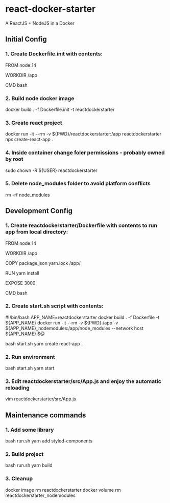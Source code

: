 # react-docker-starter
A ReactJS + NodeJS in a Docker


## Initial Config

### 1. Create Dockerfile.init with contents:

FROM node:14

WORKDIR /app

CMD bash

### 2. Build node docker image

docker build . -f Dockerfile.init -t reactdockerstarter

### 3. Create react project

docker run -it --rm -v ${PWD}/reactdockerstarter:/app  reactdockerstarter npx create-react-app .

### 4. Inside container change foler permissions - probably owned by root

sudo chown -R ${USER} reactdockerstarter

### 5. Delete node_modules folder to avoid platform conflicts

rm -rf node_modules


## Development Config

### 1. Create reactdockerstarter/Dockerfile with contents to run app from local directory:

FROM node:14

WORKDIR /app

COPY package.json yarn.lock /app/

RUN yarn install

EXPOSE 3000

CMD bash

### 2. Create start.sh script with contents:

\#!/bin/bash
APP_NAME=reactdockerstarter
docker build . -f Dockerfile -t ${APP_NAME}
docker run -it --rm -v ${PWD}:/app -v ${APP_NAME}_nodemodules:/app/node_modules --network host ${APP_NAME} $@

bash start.sh yarn create react-app .

### 2. Run environment

bash start.sh yarn start

### 3. Edit reactdockerstarter/src/App.js and enjoy the automatic reloading

vim reactdockerstarter/src/App.js


## Maintenance commands

### 1. Add some library

bash run.sh yarn add styled-components

### 2. Build project

bash run.sh yarn build

### 3. Cleanup

docker image rm reactdockerstarter
docker volume rm reactdockerstarter_nodemodules
